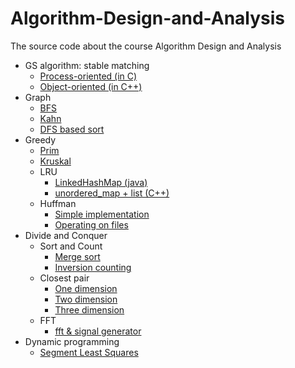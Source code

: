 # Algorithm-Design-and-Analysis
The source code about the course Algorithm Design and Analysis

- GS algorithm: stable matching
	+ <a href="https://github.com/Spacebody/Algorithm-Design-and-Analysis/tree/master/GS%20stable%20matching/src%20in%20C">Process-oriented (in C)</a>
	+ <a href="https://github.com/Spacebody/Algorithm-Design-and-Analysis/tree/master/GS%20stable%20matching/src%20in%20C%2B%2B">Object-oriented (in C++)</a>
- Graph
	+ <a href="https://github.com/Spacebody/Algorithm-Design-and-Analysis/tree/master/Graph/BFS">BFS</a>
	+ <a href="https://github.com/Spacebody/Algorithm-Design-and-Analysis/tree/master/Graph/Kahn%20%26%20DFS%20based%20sort">Kahn</a>
	+ <a href="https://github.com/Spacebody/Algorithm-Design-and-Analysis/tree/master/Graph/Kahn%20%26%20DFS%20based%20sort">DFS based sort</a> 
- Greedy
	+ <a href="https://github.com/Spacebody/Algorithm-Design-and-Analysis/tree/master/Greedy/Prim%20%26%20Kruskal">Prim</a>
	+ <a href="https://github.com/Spacebody/Algorithm-Design-and-Analysis/tree/master/Greedy/Prim%20%26%20Kruskal">Kruskal</a>
	+ LRU
		* <a href="https://github.com/Spacebody/Algorithm-Design-and-Analysis/tree/master/Greedy/LRU/java">LinkedHashMap (java)</a>
		* <a href="https://github.com/Spacebody/Algorithm-Design-and-Analysis/tree/master/Greedy/LRU/C%2B%2B">unordered_map + list (C++)</a>
	+ Huffman
		* <a href="https://github.com/Spacebody/Algorithm-Design-and-Analysis/tree/master/Greedy/Huffman/Huffman1">Simple implementation</a>
		* <a href="https://github.com/Spacebody/Algorithm-Design-and-Analysis/tree/master/Greedy/Huffman/Huffman2">Operating on files</a>
- Divide and Conquer
	+ Sort and Count
		* <a href="https://github.com/Spacebody/Algorithm-Design-and-Analysis/tree/master/Divide%20and%20Conquer/Sort_and_Count">Merge sort</a>
		* <a href="https://github.com/Spacebody/Algorithm-Design-and-Analysis/tree/master/Divide%20and%20Conquer/Sort_and_Count">Inversion counting</a>
	+ Closest pair
		* <a href="https://github.com/Spacebody/Algorithm-Design-and-Analysis/tree/master/Divide%20and%20Conquer/Closest%20pair/One_Dimension">One dimension</a>
		* <a href="https://github.com/Spacebody/Algorithm-Design-and-Analysis/tree/master/Divide%20and%20Conquer/Closest%20pair/Two_Dimension">Two dimension</a>
		* <a href="https://github.com/Spacebody/Algorithm-Design-and-Analysis/tree/master/Divide%20and%20Conquer/Closest%20pair/Three_Dimension">Three dimension</a>
	+ FFT
		* <a href="https://github.com/Spacebody/Algorithm-Design-and-Analysis/tree/master/Divide%20and%20Conquer/FFT">fft & signal generator</a>
- Dynamic programming
	+ <a href="https://github.com/Spacebody/Algorithm-Design-and-Analysis/tree/master/Dynamic%20programming/Segment%20Least%20Squares">Segment Least Squares</a>